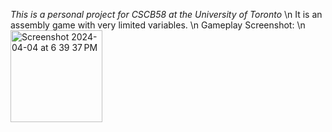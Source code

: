 *This is a personal project for CSCB58 at the University of Toronto* \n
It is an assembly game with very limited variables. \n
Gameplay Screenshot: \n
<img width="147" alt="Screenshot 2024-04-04 at 6 39 37 PM" src="https://github.com/Verusins/Jerry-dodge-/assets/115052147/7024a8b3-9313-4776-b012-8796cc8cbe37">
